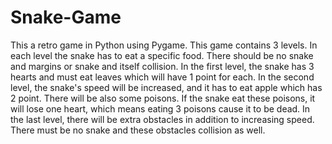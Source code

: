 # Snake-Game
This a retro game in Python using Pygame.
This game contains 3 levels. In each level the snake has to eat a specific food. There should be no snake and margins or snake and itself collision.
In the first level, the snake has 3 hearts and must eat leaves which will have 1 point for each.
In the second level, the snake's speed will be increased, and it has to eat apple which has 2 point. 
There will be also some poisons. If the snake eat these poisons, it will lose one heart, which means eating 3 poisons cause it to be dead. 
In the last level, there will be extra obstacles in addition to increasing speed. There must be no snake and these obstacles collision as well.
